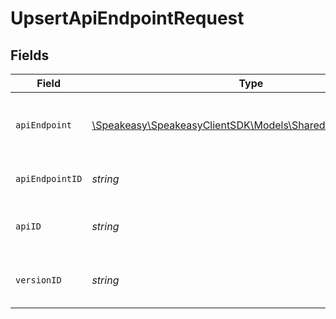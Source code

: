 # UpsertApiEndpointRequest


## Fields

| Field                                                                                                   | Type                                                                                                    | Required                                                                                                | Description                                                                                             |
| ------------------------------------------------------------------------------------------------------- | ------------------------------------------------------------------------------------------------------- | ------------------------------------------------------------------------------------------------------- | ------------------------------------------------------------------------------------------------------- |
| `apiEndpoint`                                                                                           | [\Speakeasy\SpeakeasyClientSDK\Models\Shared\ApiEndpointInput](../../models/shared/ApiEndpointInput.md) | :heavy_check_mark:                                                                                      | A JSON representation of the ApiEndpoint to upsert.                                                     |
| `apiEndpointID`                                                                                         | *string*                                                                                                | :heavy_check_mark:                                                                                      | The ID of the ApiEndpoint to upsert.                                                                    |
| `apiID`                                                                                                 | *string*                                                                                                | :heavy_check_mark:                                                                                      | The ID of the Api the ApiEndpoint belongs to.                                                           |
| `versionID`                                                                                             | *string*                                                                                                | :heavy_check_mark:                                                                                      | The version ID of the Api the ApiEndpoint belongs to.                                                   |